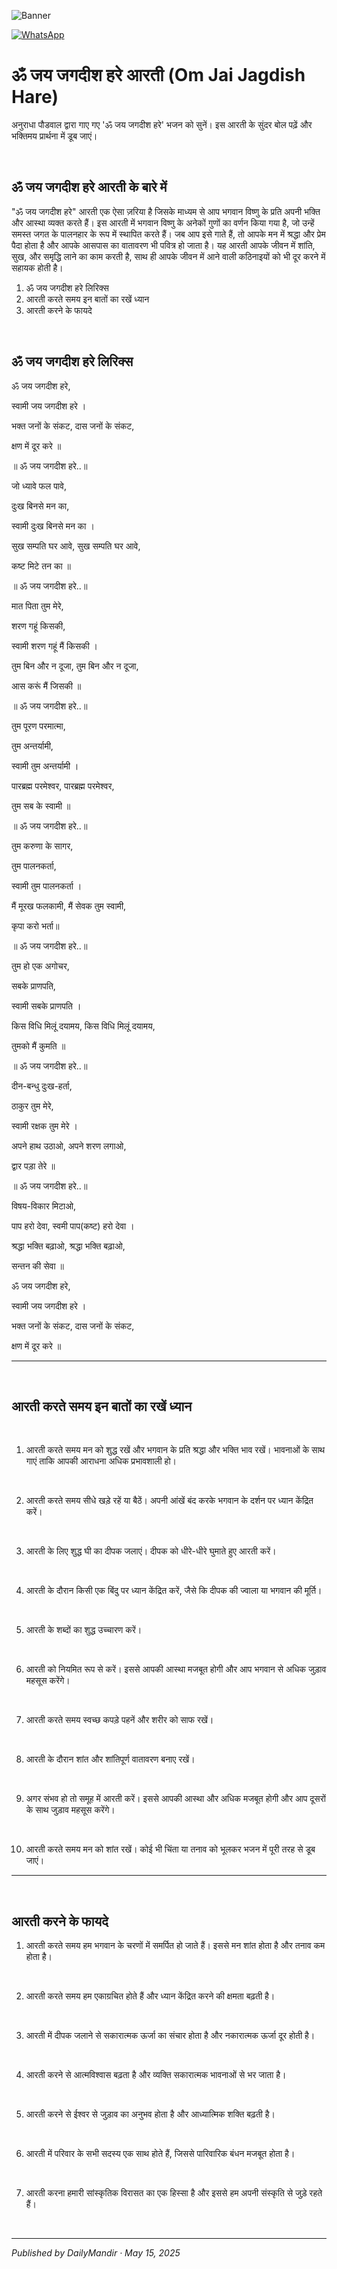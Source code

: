 <!-- Banner SVG -->
![Banner](https://raw.githubusercontent.com/anandwana001/content-repo/refs/heads/main/aarti/jagdish/jagdish_aarti_banner.png)

<!-- Share & WhatsApp icons as SVG -->
<a href="https://api.whatsapp.com/send?text=Check%20out%20this%20article%20in%20the%20Daily%20Mandir%20app%3A%20https%3A%2F%2Fwww.dailymandir.com%2Farticles%3FcontentUrl%3Dhttps%253A%252F%252Fraw.githubusercontent.com%252Fanandwana001%252Fcontent-repo%252Frefs%252Fheads%252Fmain%252Faarti%252Fjagdish%252Fjagdish_aarti_hindi.md%26title%3DJagdish%2520Aarti">
  <img src="https://raw.githubusercontent.com/anandwana001/content-repo/refs/heads/main/assets/ic_wtsapp_share_rounded.svg" alt="WhatsApp"/>
</a>

<br>


# ॐ जय जगदीश हरे आरती (Om Jai Jagdish Hare)
अनुराधा पौडवाल द्वारा गाए गए 'ॐ जय जगदीश हरे' भजन को सुनें। इस आरती के सुंदर बोल पढ़ें और भक्तिमय प्रार्थना में डूब जाएं।

<br>

## ॐ जय जगदीश हरे आरती के बारे में
"ॐ जय जगदीश हरे" आरती एक ऐसा ज़रिया है जिसके माध्यम से आप भगवान विष्णु के प्रति अपनी भक्ति और आस्था व्यक्त करते हैं। इस आरती में भगवान विष्णु के अनेकों गुणों का वर्णन किया गया है, जो उन्हें समस्त जगत के पालनहार के रूप में स्थापित करते हैं। जब आप इसे गाते हैं, तो आपके मन में श्रद्धा और प्रेम पैदा होता है और आपके आसपास का वातावरण भी पवित्र हो जाता है। यह आरती आपके जीवन में शांति, सुख, और समृद्धि लाने का काम करती है, साथ ही आपके जीवन में आने वाली कठिनाइयों को भी दूर करने में सहायक होती है।

1. ॐ जय जगदीश हरे लिरिक्स
2. आरती करते समय इन बातों का रखें ध्यान
3. आरती करने के फायदे

<br>

## ॐ जय जगदीश हरे लिरिक्स
ॐ जय जगदीश हरे,

स्वामी जय जगदीश हरे ।

भक्त जनों के संकट, दास जनों के संकट,

क्षण में दूर करे ॥

॥ ॐ जय जगदीश हरे..॥

जो ध्यावे फल पावे,

दुःख बिनसे मन का,

स्वामी दुःख बिनसे मन का ।

सुख सम्पति घर आवे, सुख सम्पति घर आवे,

कष्ट मिटे तन का ॥

॥ ॐ जय जगदीश हरे..॥

मात पिता तुम मेरे,

शरण गहूं किसकी,

स्वामी शरण गहूं मैं किसकी ।

तुम बिन और न दूजा, तुम बिन और न दूजा,

आस करूं मैं जिसकी ॥

॥ ॐ जय जगदीश हरे..॥

तुम पूरण परमात्मा,

तुम अन्तर्यामी,

स्वामी तुम अन्तर्यामी ।

पारब्रह्म परमेश्वर, पारब्रह्म परमेश्वर,

तुम सब के स्वामी ॥

॥ ॐ जय जगदीश हरे..॥

तुम करुणा के सागर,

तुम पालनकर्ता,

स्वामी तुम पालनकर्ता ।

मैं मूरख फलकामी, मैं सेवक तुम स्वामी,

कृपा करो भर्ता॥

॥ ॐ जय जगदीश हरे..॥

तुम हो एक अगोचर,

सबके प्राणपति,

स्वामी सबके प्राणपति ।

किस विधि मिलूं दयामय, किस विधि मिलूं दयामय,

तुमको मैं कुमति ॥

॥ ॐ जय जगदीश हरे..॥

दीन-बन्धु दुःख-हर्ता,

ठाकुर तुम मेरे,

स्वामी रक्षक तुम मेरे ।

अपने हाथ उठाओ, अपने शरण लगाओ,

द्वार पड़ा तेरे ॥

॥ ॐ जय जगदीश हरे..॥

विषय-विकार मिटाओ,

पाप हरो देवा, स्वमी पाप(कष्ट) हरो देवा ।

श्रद्धा भक्ति बढ़ाओ, श्रद्धा भक्ति बढ़ाओ,

सन्तन की सेवा ॥

ॐ जय जगदीश हरे,

स्वामी जय जगदीश हरे ।

भक्त जनों के संकट, दास जनों के संकट,

क्षण में दूर करे ॥

---
<br>


## आरती करते समय इन बातों का रखें ध्यान
<br>

1. आरती करते समय मन को शुद्ध रखें और भगवान के प्रति श्रद्धा और भक्ति भाव रखें। भावनाओं के साथ गाएं ताकि आपकी आराधना अधिक प्रभावशाली हो।

<br>

2. आरती करते समय सीधे खड़े रहें या बैठें। अपनी आंखें बंद करके भगवान के दर्शन पर ध्यान केंद्रित करें।

<br>

3. आरती के लिए शुद्ध घी का दीपक जलाएं। दीपक को धीरे-धीरे घुमाते हुए आरती करें।

<br>

4. आरती के दौरान किसी एक बिंदु पर ध्यान केंद्रित करें, जैसे कि दीपक की ज्वाला या भगवान की मूर्ति।

<br>

5. आरती के शब्दों का शुद्ध उच्चारण करें।

<br>

6. आरती को नियमित रूप से करें। इससे आपकी आस्था मजबूत होगी और आप भगवान से अधिक जुड़ाव महसूस करेंगे।

<br>

7. आरती करते समय स्वच्छ कपड़े पहनें और शरीर को साफ रखें।

<br>

8. आरती के दौरान शांत और शांतिपूर्ण वातावरण बनाए रखें।

<br>

9. अगर संभव हो तो समूह में आरती करें। इससे आपकी आस्था और अधिक मजबूत होगी और आप दूसरों के साथ जुड़ाव महसूस करेंगे।

<br>

10. आरती करते समय मन को शांत रखें। कोई भी चिंता या तनाव को भूलकर भजन में पूरी तरह से डूब जाएं।

---
<br>


## आरती करने के फायदे

1. आरती करते समय हम भगवान के चरणों में समर्पित हो जाते हैं। इससे मन शांत होता है और तनाव कम होता है।

<br>

2. आरती करते समय हम एकाग्रचित होते हैं और ध्यान केंद्रित करने की क्षमता बढ़ती है।

<br>

3. आरती में दीपक जलाने से सकारात्मक ऊर्जा का संचार होता है और नकारात्मक ऊर्जा दूर होती है।

<br>

4. आरती करने से आत्मविश्वास बढ़ता है और व्यक्ति सकारात्मक भावनाओं से भर जाता है।

<br>

5. आरती करने से ईश्वर से जुड़ाव का अनुभव होता है और आध्यात्मिक शक्ति बढ़ती है।

<br>

6. आरती में परिवार के सभी सदस्य एक साथ होते हैं, जिससे पारिवारिक बंधन मजबूत होता है।

<br>

7. आरती करना हमारी सांस्कृतिक विरासत का एक हिस्सा है और इससे हम अपनी संस्कृति से जुड़े रहते हैं।

<br>

---

*Published by DailyMandir · May 15, 2025*
